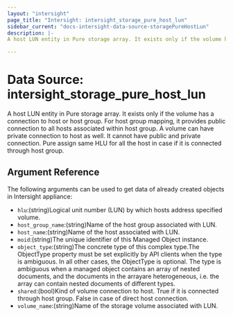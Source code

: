 ```yaml
---
layout: "intersight"
page_title: "Intersight: intersight_storage_pure_host_lun"
sidebar_current: "docs-intersight-data-source-storagePureHostLun"
description: |-
A host LUN entity in Pure storage array. It exists only if the volume has a connection to host or host group. For host group mapping, it provides public connection to all hosts associated within host group. A volume can have private connection to host as well. It cannot have public and private connection. Pure assign same HLU for all the host in case if it is connected through host group.

---
```


# Data Source: intersight_storage_pure_host_lun
A host LUN entity in Pure storage array. It exists only if the volume has a connection to host or host group. For host group mapping, it provides public connection to all hosts associated within host group. A volume can have private connection to host as well. It cannot have public and private connection. Pure assign same HLU for all the host in case if it is connected through host group.

## Argument Reference
The following arguments can be used to get data of already created objects in Intersight appliance:
* `hlu`:(string)Logical unit number (LUN) by which hosts address specified volume.
* `host_group_name`:(string)Name of the host group associated with LUN.
* `host_name`:(string)Name of the host associated with LUN.
* `moid`:(string)The unique identifier of this Managed Object instance.
* `object_type`:(string)The concrete type of this complex type.The ObjectType property must be set explicitly by API clients when the type is ambiguous. In all other cases, the ObjectType is optional. The type is ambiguous when a managed object contains an array of nested documents, and the documents in the arrayare heterogeneous, i.e. the array can contain nested documents of different types.
* `shared`:(bool)Kind of volume connection to host. True if it is connected through host group. False in case of direct host connection.
* `volume_name`:(string)Name of the storage volume associated with LUN.
